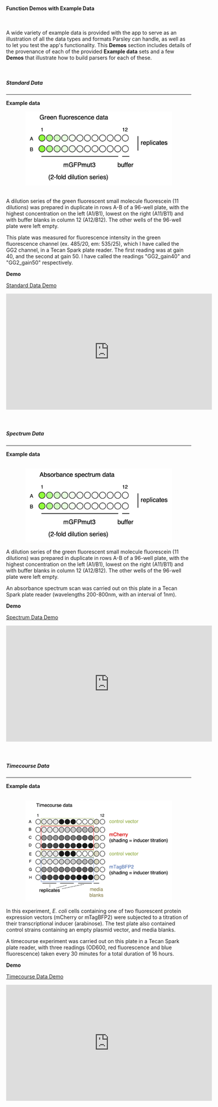 #### <a name="demointro"> Function Demos with Example Data </a>
<br>

A wide variety of example data is provided with the app to serve as an illustration of all the data types and formats Parsley can handle, as well as to let you test the app's functionality. This <i class="fa-solid fa-circle-play"></i> **Demos** section includes details of the provenance of each of the provided **Example data** sets and a few **Demos** that illustrate how to build parsers for each of these.

<br>

##### <a name="standardex"> Standard Data </a>
<hr>

**Example data**

<div style="text-align: center;">
<img src="www/guide_greenfluorescence_platelayout.png" width = "400">
</div>
<br>

A dilution series of the green fluorescent small molecule fluorescein (11 dilutions) was prepared in duplicate in rows A-B of a 96-well plate, with the highest concentration on the left (A1/B1), lowest on the right (A11/B11) and with buffer blanks in column 12 (A12/B12). The other wells of the 96-well plate were left empty. 

This plate was measured for fluorescence intensity in the green fluorescence channel (ex. 485/20, em: 535/25), which I have called the GG2 channel, in a Tecan Spark plate reader. The first reading was at gain 40, and the second at gain 50. I have called the readings "GG2_gain40" and "GG2_gain50" respectively.

<a name="standarddemo"> **Demo** </a>

[Standard Data Demo](https://youtu.be/tPG3iNgiOtM)

<!-- <div style="text-align: center;">
<iframe width="560" height="315" src="https://www.youtube-nocookie.com/embed/tPG3iNgiOtM" title="YouTube video player" frameborder="0" allow="accelerometer; autoplay; clipboard-write; encrypted-media; gyroscope; picture-in-picture; web-share" allowfullscreen></iframe>
</div>
<br>
works! -->

<div style="text-align: center;">
<iframe width="560" height="315" src="https://www.youtube-nocookie.com/embed/tPG3iNgiOtM" frameborder="0" allowfullscreen loading="lazy"></iframe>
</div>
<br>

<!-- <div style="text-align: center;">
<iframe src="https://www.youtube.com/tPG3iNgiOtM" width="700px" height="394px" allowfullscreen loading="lazy"></iframe>
</div>
<br> -->

<!-- <div style="text-align: center;">
<iframe src="https://www.youtube-nocookie.com/tPG3iNgiOtM" width="700px" height="394px" allowfullscreen loading="lazy"></iframe>
</div>
<br> -->
<!--  -->

<!-- rel = 0 removed related videos? - fails -->
<!-- youtube videos = 16:9 ratio. 700h -> 394 wide -->
<!-- lazy loading only loads video if you scroll near it - not obvious whether this actually works -->
<!-- object of type closure https://www.youtube.com/embed/vgYS-F8opgE -->
<!-- vq=large: 480p; high quality, buffers slower
vq=hd720: 720p; best quality, buffers slowest -->

<br>

##### <a name="spectrumex"> Spectrum Data </a>
<hr>

**Example data**

<div style="text-align: center;">
<br>
<img src="www/guide_absorbancespectrum_platelayout.png" width = "400">
<br>
</div>

A dilution series of the green fluorescent small molecule fluorescein (11 dilutions) was prepared in duplicate in rows A-B of a 96-well plate, with the highest concentration on the left (A1/B1), lowest on the right (A11/B11) and with buffer blanks in column 12 (A12/B12). The other wells of the 96-well plate were left empty.

An absorbance spectrum scan was carried out on this plate in a Tecan Spark plate reader (wavelengths 200-800nm, with an interval of 1nm).

<a name="spectrumdemo"> **Demo** </a>

[Spectrum Data Demo](https://youtu.be/CCme-aDYyVE)

<div style="text-align: center;">
<iframe width="560" height="315" src="https://www.youtube-nocookie.com/embed/CCme-aDYyVE" frameborder="0" allowfullscreen loading="lazy"></iframe>
</div>
<br>

<br>

##### <a name="timecourseex"> Timecourse Data </a>
<hr>

**Example data**

<div style="text-align: center;">
<br>
<img src="www/guide_timecourse_platelayout.png" width = "400">
<br>
</div>

In this experiment, _E. coli_ cells containing one of two fluorescent protein expression vectors (mCherry or mTagBFP2) were subjected to a titration of their transcriptional inducer (arabinose). The test plate also contained control strains containing an empty plasmid vector, and media blanks.

A timecourse experiment was carried out on this plate in a Tecan Spark plate reader, with three readings (OD600, red fluorescence and blue fluorescence) taken every 30 minutes for a total duration of 16 hours.

<a name="timecoursedemo"> **Demo** </a>

[Timecourse Data Demo](https://youtu.be/9AfOpyTv5BM)

<div style="text-align: center;">
<iframe width="560" height="315" src="https://www.youtube-nocookie.com/embed/9AfOpyTv5BM" frameborder="0" allowfullscreen loading="lazy"></iframe>
</div>
<br>

<br>
